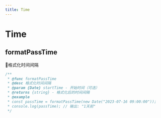 ```yaml
---
title: Time
---
```


# Time

## formatPassTime

🎯格式化时间间隔

```typescript
/**
 * @func formatPassTime
 * @desc 格式化时间间隔
 * @param {Date} startTime - 开始时间（可选）
 * @returns {string} - 格式化后的时间间隔
 * @example
 * const passTime = formatPassTime(new Date("2023-07-16 09:00:00"));
 * console.log(passTime); // 输出: "1天前"
 */
```
